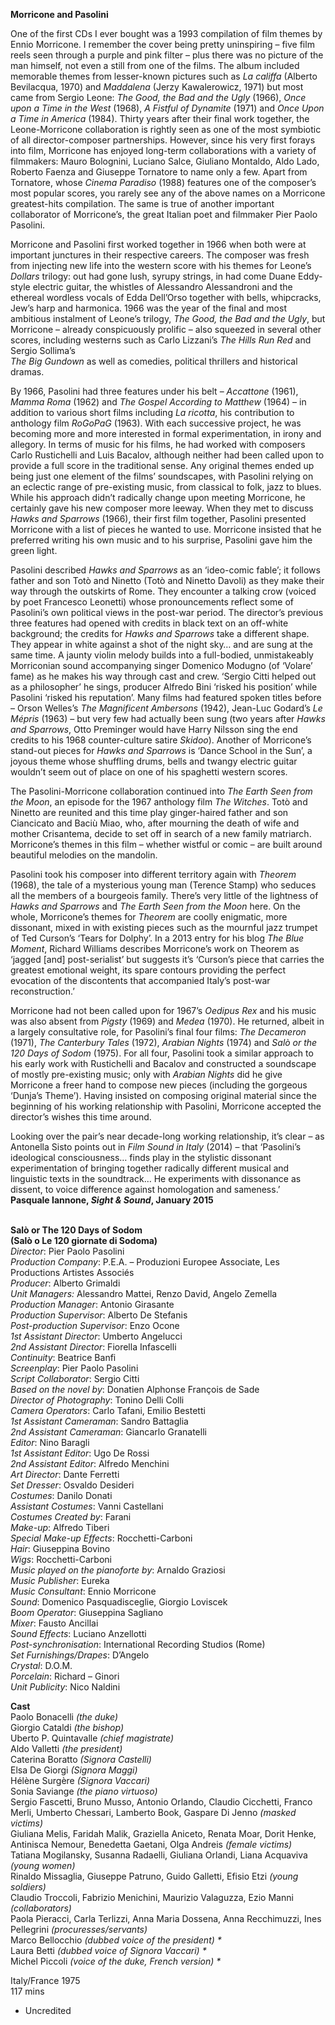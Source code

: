 

**Morricone and Pasolini**

One of the first CDs I ever bought was a 1993 compilation of film themes by Ennio Morricone. I remember the cover being pretty uninspiring – five film reels seen through a purple and pink filter – plus there was no picture of the man himself, not even a still from one of the films. The album included memorable themes from lesser-known pictures such as _La califfa_ (Alberto Bevilacqua, 1970) and _Maddalena_ (Jerzy Kawalerowicz, 1971) but most came from Sergio Leone: _The Good, the Bad and the Ugly_ (1966), _Once upon a Time in the West_ (1968), _A Fistful of Dynamite_ (1971) and _Once Upon a Time in America_ (1984). Thirty years after their final work together, the Leone-Morricone collaboration is rightly seen as one of the most symbiotic of all director-composer partnerships. However, since his very first forays into film, Morricone has enjoyed long-term collaborations with a variety of filmmakers: Mauro Bolognini, Luciano Salce, Giuliano Montaldo, Aldo Lado, Roberto Faenza and Giuseppe Tornatore to name only a few. Apart from Tornatore, whose _Cinema Paradiso_ (1988) features one of the composer’s most popular scores, you rarely see any of the above names on a Morricone greatest-hits compilation. The same is true of another important collaborator of Morricone’s, the great Italian poet and filmmaker Pier Paolo Pasolini.

Morricone and Pasolini first worked together in 1966 when both were at important junctures in their respective careers. The composer was fresh from injecting new life into the western score with his themes for Leone’s _Dollars_ trilogy: out had gone lush, syrupy strings, in had come Duane Eddy-style electric guitar, the whistles of Alessandro Alessandroni and the ethereal wordless vocals of Edda Dell’Orso together with bells, whipcracks, Jew’s harp and harmonica. 1966 was the year of the final and most ambitious instalment of Leone’s trilogy, _The Good, the Bad and the Ugly_, but Morricone – already conspicuously prolific – also squeezed in several other scores, including westerns such as Carlo Lizzani’s _The Hills Run Red_ and Sergio Sollima’s  
_The Big Gundown_ as well as comedies, political thrillers and historical dramas.

By 1966, Pasolini had three features under his belt – _Accattone_ (1961), _Mamma_ _Roma_ (1962) and _The Gospel According to Matthew_ (1964) – in addition to various short films including _La ricotta_, his contribution to anthology film _RoGoPaG_ (1963). With each successive project, he was becoming more and more interested in formal experimentation, in irony and allegory. In terms of music for his films, he had worked with composers Carlo Rustichelli and Luis Bacalov, although neither had been called upon to provide a full score in the traditional sense. Any original themes ended up being just one element of the films’ soundscapes, with Pasolini relying on an eclectic range of pre-existing music, from classical to folk, jazz to blues. While his approach didn’t radically change upon meeting Morricone, he certainly gave his new composer more leeway. When they met to discuss _Hawks and Sparrows_ (1966), their first film together, Pasolini presented Morricone with a list of pieces he wanted to use. Morricone insisted that he preferred writing his own music and to his surprise, Pasolini gave him the green light.

Pasolini described _Hawks and Sparrows_ as an ‘ideo-comic fable’; it follows father and son Totò and Ninetto (Totò and Ninetto Davoli) as they make their way through the outskirts of Rome. They encounter a talking crow (voiced by poet Francesco Leonetti) whose pronouncements reflect some of Pasolini’s own political views in the post-war period. The director’s previous three features had opened with credits in black text on an off-white background; the credits for _Hawks and Sparrows_ take a different shape. They appear in white against a shot of the night sky… and are sung at the same time. A jaunty violin melody builds into a full-bodied, unmistakeably Morriconian sound accompanying singer Domenico Modugno (of ‘Volare’ fame) as he makes his way through cast and crew. ‘Sergio Citti helped out as a philosopher’ he sings, producer Alfredo Bini ‘risked his position’ while Pasolini ‘risked his reputation’. Many films had featured spoken titles before – Orson Welles’s _The Magnificent Ambersons_ (1942), Jean-Luc Godard’s _Le Mépris_ (1963) – but very few had actually been sung (two years after _Hawks and Sparrows_, Otto Preminger would have Harry Nilsson sing the end credits to his 1968 counter-culture satire _Skidoo_). Another of Morricone’s stand-out pieces for _Hawks and Sparrows_ is ‘Dance School in the Sun’, a joyous theme whose shuffling drums, bells and twangy electric guitar wouldn’t seem out of place on one of his spaghetti western scores.

The Pasolini-Morricone collaboration continued into _The Earth Seen from the Moon_, an episode for the 1967 anthology film _The Witches_. Totò and Ninetto are reunited and this time play ginger-haired father and son Ciancicato and Baciù Miao, who, after mourning the death of wife and mother Crisantema, decide to set off in search of a new family matriarch. Morricone’s themes in  this film – whether wistful or comic – are built around beautiful melodies on  the mandolin.

Pasolini took his composer into different territory again with _Theorem_ (1968), the tale of a mysterious young man (Terence Stamp) who seduces all the members of a bourgeois family. There’s very little of the lightness of _Hawks and Sparrows_ and _The Earth Seen from the Moon_ here. On the whole, Morricone’s themes for _Theorem_ are coolly enigmatic, more dissonant, mixed in with existing pieces such as the mournful jazz trumpet of Ted Curson’s ‘Tears for Dolphy’. In a 2013 entry for his blog _The Blue Moment_, Richard Williams describes Morricone’s work on Theorem as ‘jagged [and] post-serialist’ but suggests it’s ‘Curson’s piece that carries the greatest emotional weight, its spare contours providing the perfect evocation of the discontents that accompanied Italy’s post-war reconstruction.’

Morricone had not been called upon for 1967’s _Oedipus Rex_ and his music was also absent from _Pigsty_ (1969) and _Medea_ (1970). He returned, albeit in a largely consultative role, for Pasolini’s final four films: _The Decameron_ (1971), _The Canterbury Tales_ (1972), _Arabian_ _Nights_ (1974) and _Salò or the 120 Days of Sodom_ (1975). For all four, Pasolini took a similar approach to his early work with Rustichelli and Bacalov and constructed a soundscape of mostly pre-existing music; only with _Arabian_ _Nights_ did he give Morricone a freer hand to compose new pieces (including the gorgeous ‘Dunja’s Theme’). Having insisted on composing original material since the beginning of his working relationship with Pasolini, Morricone accepted the director’s wishes this  time around.

Looking over the pair’s near decade-long working relationship, it’s clear – as Antonella Sisto points out in _Film Sound in Italy_ (2014) – that ‘Pasolini’s ideological consciousness… finds play in the stylistic dissonant experimentation of bringing together radically different musical and linguistic texts in the soundtrack… He experiments with dissonance as dissent, to voice difference against homologation and sameness.’  
**Pasquale Iannone, _Sight & Sound_, January 2015**
<br><br>


**Salò or The 120 Days of Sodom**<br>
**(Salò o Le 120 giornate di Sodoma)**<br>
_Director_: Pier Paolo Pasolini<br>
_Production Company_:  P.E.A. – Produzioni Europee Associate, Les Productions Artistes Associés<br>
_Producer_: Alberto Grimaldi<br>
_Unit Managers:_ Alessandro Mattei, Renzo David, Angelo Zemella<br>
_Production Manager_: Antonio Girasante<br>
_Production Supervisor_: Alberto De Stefanis<br>
_Post-production Supervisor_: Enzo Ocone<br>
_1st Assistant Director_: Umberto Angelucci<br>
_2nd Assistant Director_: Fiorella Infascelli<br>
_Continuity_: Beatrice Banfi<br>
_Screenplay_: Pier Paolo Pasolini<br>
_Script Collaborator_: Sergio Citti<br>
_Based on the novel by_: Donatien Alphonse François de Sade<br>
_Director of Photography_: Tonino Delli Colli<br>
_Camera Operators_: Carlo Tafani, Emilio Bestetti<br>
_1st Assistant Cameraman_: Sandro Battaglia<br>
_2nd Assistant Cameraman_: Giancarlo Granatelli<br>
_Editor_: Nino Baragli<br>
_1st Assistant Editor_: Ugo De Rossi<br>
_2nd Assistant Editor_: Alfredo Menchini<br>
_Art Director_: Dante Ferretti<br>
_Set Dresser_: Osvaldo Desideri<br>
_Costumes_: Danilo Donati<br>
_Assistant Costumes_: Vanni Castellani<br>
_Costumes Created by_: Farani<br>
_Make-up_: Alfredo Tiberi<br>
_Special Make-up Effects_: Rocchetti-Carboni<br>
_Hair_: Giuseppina Bovino<br>
_Wigs_: Rocchetti-Carboni<br>
_Music played on the pianoforte by_: Arnaldo Graziosi<br>
_Music Publisher_: Eureka<br>
_Music Consultant_: Ennio Morricone<br>
_Sound_: Domenico Pasquadisceglie, Giorgio Loviscek<br>
_Boom Operator_: Giuseppina Sagliano<br>
_Mixer_: Fausto Ancillai<br>
_Sound Effects_: Luciano Anzellotti<br>
_Post-synchronisation_: International Recording Studios (Rome)<br>
_Set Furnishings/Drapes_: D’Angelo<br>
_Crystal_: D.O.M.<br>
_Porcelain_: Richard – Ginori<br>
_Unit Publicity_: Nico Naldini<br>

**Cast**<br>
Paolo Bonacelli _(the duke)_<br>
Giorgio Cataldi _(the bishop)_<br>
Uberto P. Quintavalle _(chief magistrate)_<br>
Aldo Valletti _(the president)_<br>
Caterina Boratto _(Signora Castelli)_<br>
Elsa De Giorgi _(Signora Maggi)_<br>
Hélène Surgère _(Signora Vaccari)_<br>
Sonia Saviange _(the piano virtuoso)_<br>
Sergio Fascetti, Bruno Musso,  Antonio Orlando, Claudio Cicchetti, Franco Merli, Umberto Chessari, Lamberto Book, Gaspare Di Jenno _(masked victims)_<br>
Giuliana Melis, Faridah Malik, Graziella Aniceto, Renata Moar, Dorit Henke, Antinisca Nemour, Benedetta Gaetani, Olga Andreis _(female victims)_<br>
Tatiana Mogilansky, Susanna Radaelli, Giuliana Orlandi, Liana Acquaviva _(young women)_<br>
Rinaldo Missaglia, Giuseppe Patruno, Guido Galletti, Efisio Etzi _(young soldiers)_<br>
Claudio Troccoli, Fabrizio Menichini, Maurizio Valaguzza, Ezio Manni _(collaborators)_<br>
Paola Pieracci, Carla Terlizzi, Anna Maria Dossena, Anna Recchimuzzi, Ines Pellegrini _(procuresses/servants)_<br>
Marco Bellocchio _(dubbed voice of the president) *_<br>
Laura Betti _(dubbed voice of Signora Vaccari) *_<br>
Michel Piccoli _(voice of the duke, French version) *_<br>

Italy/France 1975<br>
117 mins

* Uncredited
<!--stackedit_data:
eyJoaXN0b3J5IjpbLTE4MjMwNzYxNDhdfQ==
-->